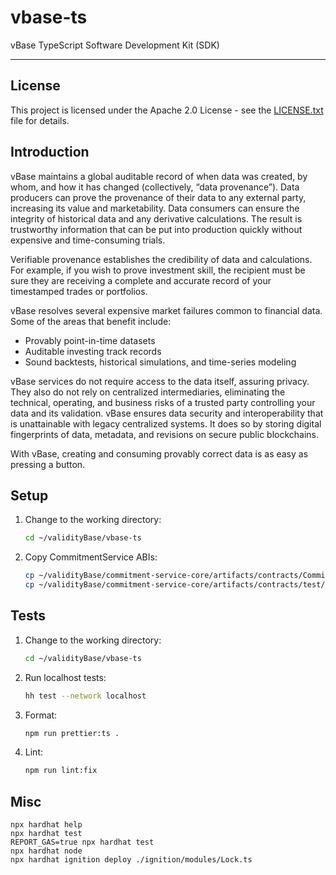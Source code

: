 # vbase-ts

vBase TypeScript Software Development Kit (SDK)

---

## License

This project is licensed under the Apache 2.0 License - see the [LICENSE.txt](LICENSE.txt) file for details.

## Introduction

vBase maintains a global auditable record of when data was created, by whom, and how it has changed (collectively, “data provenance”). Data producers can prove the provenance of their data to any external party, increasing its value and marketability. Data consumers can ensure the integrity of historical data and any derivative calculations. The result is trustworthy information that can be put into production quickly without expensive and time-consuming trials.

Verifiable provenance establishes the credibility of data and calculations. For example, if you wish to prove investment skill, the recipient must be sure they are receiving a complete and accurate record of your timestamped trades or portfolios.

vBase resolves several expensive market failures common to financial data. Some of the areas that benefit include:

- Provably point-in-time datasets
- Auditable investing track records
- Sound backtests, historical simulations, and time-series modeling

vBase services do not require access to the data itself, assuring privacy. They also do not rely on centralized intermediaries, eliminating the technical, operating, and business risks of a trusted party controlling your data and its validation. vBase ensures data security and interoperability that is unattainable with legacy centralized systems. It does so by storing digital fingerprints of data, metadata, and revisions on secure public blockchains.

With vBase, creating and consuming provably correct data is as easy as pressing a button.

## Setup

1. Change to the working directory:

   ```bash
   cd ~/validityBase/vbase-ts
   ```

1. Copy CommitmentService ABIs:
   
   ```bash
   cp ~/validityBase/commitment-service-core/artifacts/contracts/CommitmentService.sol/CommitmentService.json src/common/contracts &&
   cp ~/validityBase/commitment-service-core/artifacts/contracts/test/CommitmentServiceTest.sol/CommitmentServiceTest.json src/common/contracts
   ```

## Tests

1. Change to the working directory:

   ```bash
   cd ~/validityBase/vbase-ts
   ```

1. Run localhost tests:

   ```bash
   hh test --network localhost
   ```

1. Format:

   ```bash
   npm run prettier:ts .
   ```

1. Lint:
   
   ```bash
   npm run lint:fix
   ```

## Misc

```shell
npx hardhat help
npx hardhat test
REPORT_GAS=true npx hardhat test
npx hardhat node
npx hardhat ignition deploy ./ignition/modules/Lock.ts
```
